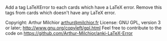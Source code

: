Add a tag LaTeXError to each cards which have a LaTeX error. Remove this tags from cards which doesn't have any LaTeX error.


Copyright: Arthur Milchior arthur@milchior.fr
License: GNU GPL, version 3 or later; http://www.gnu.org/copyleft/gpl.html
Feel free to contribute to the code on https://github.com/Arthur-Milchior/anki-LaTeX-Error

